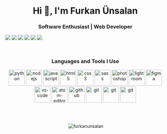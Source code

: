<h1 align="center">Hi 👋, I'm Furkan Ünsalan</h1>
<h3 align="center">Software Enthusiast | Web Developer</h3>

<p style="display: block; align: center; ">
  
<a target="_blank" href="https://furkanunsalan.dev"><img src="http://furkanunsalan.dev/wp-content/uploads/2023/08/websitePanel.png"/></a>
<a href="mailto:me@furkanunsalan.dev"><img src="http://furkanunsalan.dev/wp-content/uploads/2023/08/mailPanel.png"/></a>
<a target="_blank" href="https://instagram.com/furkanunsalan"><img src="http://furkanunsalan.dev/wp-content/uploads/2023/08/instaPanel.png"/></a>
<a target="_blank" href="https://www.linkedin.com/in/furkan-%C3%BCnsalan-441961212/"><img src="http://furkanunsalan.dev/wp-content/uploads/2023/08/linkedinPanel.png"/></a>
<a target="_blank" href="https://open.spotify.com/user/furkanunsalan"><img src="http://furkanunsalan.dev/wp-content/uploads/2023/08/spotifyPanel.png"/></a>
<a target="_blank" href="https://twitter.com/furkanunsalan"><img src="http://furkanunsalan.dev/wp-content/uploads/2023/08/twitterPanel.png"/></a>
</p>

<br>

<h3 align="center">Languages and Tools I Use</h3>
<p align="center">
<img src="http://furkanunsalan.dev/wp-content/uploads/2023/08/python.png" alt="python" width="50" height="50"/>
<img src="http://furkanunsalan.dev/wp-content/uploads/2023/08/nodejs.png" alt="nodejs" width="50" height="50"/>
<img src="http://furkanunsalan.dev/wp-content/uploads/2023/08/javascript.png" alt="javascript" width="50" height="50"/>
<img src="http://furkanunsalan.dev/wp-content/uploads/2023/08/html.png" alt="html5" width="50" height="50"/>
<img src="http://furkanunsalan.dev/wp-content/uploads/2023/08/css.png" alt="css3" width="50" height="50"/>
<img src="http://furkanunsalan.dev/wp-content/uploads/2023/08/sass.png" alt="sass" width="50" height="50"/>
<img src="http://furkanunsalan.dev/wp-content/uploads/2023/08/photoshop.png" alt="photoshop" width="50" height="50"/>
<img src="http://furkanunsalan.dev/wp-content/uploads/2023/08/lightroom.png" alt="lightroom" width="50" height="50"/>
<img src="http://furkanunsalan.dev/wp-content/uploads/2023/08/figma.png?v=2" alt="figma" width="50" height="50"/>
<img src="http://furkanunsalan.dev/wp-content/uploads/2023/08/vscode.png" alt="vs-code" width="50" height="50"/>
<img src="http://furkanunsalan.dev/wp-content/uploads/2023/08/atom.png" alt="atom-editor" width="50" height="50"/>
<img src="http://furkanunsalan.dev/wp-content/uploads/2023/08/github.png" alt="github" width="50" height="50"/>
<img src="http://furkanunsalan.dev/wp-content/uploads/2023/08/git.png" alt="git" width="50" height="50"/>
<img src="http://furkanunsalan.dev/wp-content/uploads/2023/08/wordpress.png" alt="git" width="50" height="50"/>
<img src="http://furkanunsalan.dev/wp-content/uploads/2023/08/react.png" alt="git" width="50" height="50"/>
 </p>

<br>
<br>
<p align="center">&nbsp;<img align="center" src="https://github-readme-stats.vercel.app/api?username=furkanunsalan&show_icons=true" alt="furkanunsalan" /></p>
